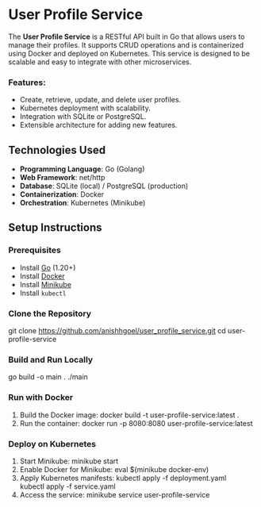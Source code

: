 # User Profile Service

The **User Profile Service** is a RESTful API built in Go that allows users to manage their profiles. It supports CRUD operations and is containerized using Docker and deployed on Kubernetes. This service is designed to be scalable and easy to integrate with other microservices.

### Features:
- Create, retrieve, update, and delete user profiles.
- Kubernetes deployment with scalability.
- Integration with SQLite or PostgreSQL.
- Extensible architecture for adding new features.

## Technologies Used

- **Programming Language**: Go (Golang)
- **Web Framework**: net/http
- **Database**: SQLite (local) / PostgreSQL (production)
- **Containerization**: Docker
- **Orchestration**: Kubernetes (Minikube)


## Setup Instructions

### Prerequisites
- Install [Go](https://golang.org/doc/install) (1.20+)
- Install [Docker](https://www.docker.com/)
- Install [Minikube](https://minikube.sigs.k8s.io/docs/start/)
- Install `kubectl`

### Clone the Repository

git clone https://github.com/anishhgoel/user_profile_service.git
cd user-profile-service

### Build and Run Locally
go build -o main .
./main


### Run with Docker

1. Build the Docker image:  docker build -t user-profile-service:latest .
2. Run the container: docker run -p 8080:8080 user-profile-service:latest

### Deploy on Kubernetes

1. Start Minikube: minikube start
2. Enable Docker for Minikube: eval $(minikube docker-env)
3. Apply Kubernetes manifests: kubectl apply -f deployment.yaml   
kubectl apply -f service.yaml
4. Access the service: minikube service user-profile-service




